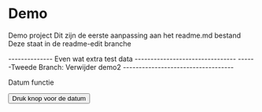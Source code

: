 
# Demo
Demo project
Dit zijn de eerste aanpassing aan het readme.md bestand
Deze staat in de readme-edit branche

-------------- Even wat extra test data --------------------------------
------Tweede Branch: Verwijder demo2 -----------------------------------

<!DOCTYPE html>
<html>
<body>

<p>Datum functie</p>

<button onclick="myFunction()">Druk knop voor de datum</button>

<p id="demo"></p>

<script>
function myFunction() {
    var d = new Date();
    var jaar = d.getFullYear();
    var maand=d.getMonth();
    var dag=d.getUTCDate();
    
    document.getElementById("demo").innerHTML =dag+"-"+maand+"-" + jaar;

	
}
</script>

</body>
</html>
